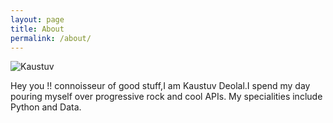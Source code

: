 ```yaml
---
layout: page
title: About
permalink: /about/
---
```


![Kaustuv](http://i.imgur.com/9NeHkXG.jpg)

Hey you !! connoisseur of good stuff,I am Kaustuv Deolal.I spend my day pouring myself over progressive rock and cool APIs. 
My specialities include Python and Data. 




